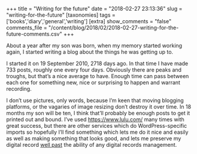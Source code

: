 +++
title = "Writing for the future"
date = "2018-02-27 23:13:36"
slug = "writing-for-the-future"
[taxonomies]
tags = ['books','diary','general','writing']
[extra]
show_comments = "false"
comments_file = "/content/blog/2018/02/2018-02-27-writing-for-the-future-comments.csv"
+++

About a year after my son was born, when my memory started working again, I started writing a blog about the things he was getting up to.

I started it on 19 September 2010, 2718 days ago. In that time I have made 733 posts, roughly one every four days. Obviously there are peaks and troughs, but that’s a nice average to have. Enough time can pass between each one for something new, nice or surprising to happen and warrant recording.

I don’t use pictures, only words, because I’m keen that moving blogging platforms, or the vagaries of image resizing don’t destroy it over time. In 18 months my son will be ten, I think that’ll probably be enough posts to get it printed out and bound. I’ve used <https://www.lulu.com/> many times with great success, but there are other services which do WordPress-specific imports so hopefully I’ll find something which lets me do it nice and easily as well as making something that looks good, and lets me preserve my digital record [well past](https://en.wikipedia.org/wiki/Ancient_literature) the ability of any digital records management.
